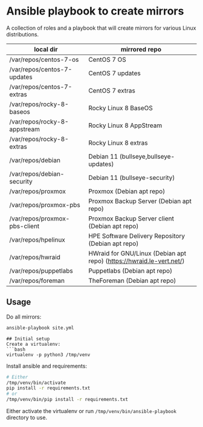 # Ansible playbook to create mirrors
A collection of roles and a playbook that will create mirrors for various Linux distributions.

| local dir | mirrored repo |
|---|---|
| /var/repos/centos-7-os | CentOS 7 OS |
| /var/repos/centos-7-updates | CentOS 7 updates |
| /var/repos/centos-7-extras | CentOS 7 extras |
| /var/repos/rocky-8-baseos | Rocky Linux 8 BaseOS |
| /var/repos/rocky-8-appstream | Rocky Linux 8 AppStream |
| /var/repos/rocky-8-extras| Rocky Linux 8 extras |
| /var/repos/debian | Debian 11 (bullseye,bullseye-updates) |
| /var/repos/debian-security | Debian 11 (bullseye-security) |
| /var/repos/proxmox | Proxmox (Debian apt repo)
| /var/repos/proxmox-pbs | Proxmox Backup Server (Debian apt repo)
| /var/repos/proxmox-pbs-client | Proxmox Backup Server client (Debian apt repo)
| /var/repos/hpelinux | HPE Software Delivery Repository (Debian apt repo) |
| /var/repos/hwraid | HWraid for GNU/Linux (Debian apt repo) (https://hwraid.le-vert.net/) |
| /var/repos/puppetlabs | Puppetlabs (Debian apt repo) |
| /var/repos/foreman | TheForeman (Debian apt repo) |

## Usage
Do all mirrors:
```bash
ansible-playbook site.yml 
```
```
## Initial setup
Create a virtualenv:
```bash
virtualenv -p python3 /tmp/venv
```

Install ansible and requirements:
```bash
# Either
/tmp/venv/bin/activate
pip install -r requirements.txt
# or
/tmp/venv/bin/pip install -r requirements.txt
```
Either activate the virtualenv or run `/tmp/venv/bin/ansible-playbook` directory to use.
